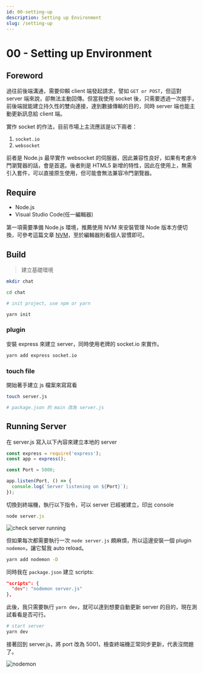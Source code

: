 ```yaml
---
id: 00-setting-up
description: Setting up Environment
slug: /setting-up
---
```


# 00 - Setting up Environment

## Foreword

過往前後端溝通，需要仰賴 client 端發起請求，譬如 `GET or POST`，但這對 server 端來說，卻無法主動回傳。但當我使用 socket 後，只需要透過一次握手，前後端就能建立持久性的雙向連接，達到數據傳輸的目的，同時 server 端也能主動更新訊息給 client 端。

實作 socket 的作法，目前市場上主流應該是以下兩者：

1. `socket.io`
2. `websocket`

前者是 Node.js 最早實作 websocket 的伺服器，因此兼容性良好，如果有考慮冷門瀏覽器的話，會是首選。後者則是 HTML5 新增的特性，因此在使用上，無需引入套件，可以直接原生使用，但可能會無法兼容冷門瀏覽器。

## Require

- Node.js
- Visual Studio Code(任一編輯器)

第一項需要準備 Node.js 環境，推薦使用 NVM 來安裝管理 Node 版本方便切換，可參考這篇文章 [NVM](https://pitt-docusaurus.netlify.app/docs/nvm)，至於編輯器則看個人習慣即可。

## Build

> 建立基礎環境

```bash
mkdir chat

cd chat

# init project, use npm or yarn

yarn init
```

### plugin

安裝 express 來建立 server，同時使用老牌的 socket.io 來實作。

```bash
yarn add express socket.io 
```

### touch file

開始著手建立 js 檔案來寫寫看

```bash
touch server.js

# package.json 的 main 改為 server.js
```

## Running Server

在 server.js 寫入以下內容來建立本地的 server

```javascript
const express = require('express');
const app = express();

const Port = 5000;

app.listen(Port, () => {
  console.log(`Server listening on ${Port}`);
});
```

切換到終端機，執行以下指令，可以 server 已經被建立，印出 console

```javascript
node server.js
```

![check server running](https://i.imgur.com/cZyCn3s.png)

但如果每次都需要執行一次 `node server.js` 頗麻煩，所以這邊安裝一個 plugin `nodemon`，讓它幫我 auto reload。

```bash
yarn add nodemon -D
```

同時我在 `package.json` 建立 scripts:

```json
"scripts": {
  "dev": "nodemon server.js"
},
```

此後，我只需要執行 `yarn dev`，就可以達到想要自動更新 server 的目的，現在測試看看是否可行。

```bash
# start server
yarn dev
```

接著回到 server.js，將 port 改為 5001，檢查終端機正常同步更新，代表沒問題了。

![nodemon](https://i.imgur.com/aQ9lECR.png)
